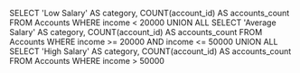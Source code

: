 SELECT 'Low Salary' AS category, COUNT(account_id) AS accounts_count
FROM Accounts
WHERE income < 20000
UNION ALL
SELECT 'Average Salary' AS category, COUNT(account_id) AS accounts_count
FROM Accounts
WHERE income >= 20000 AND income <= 50000
UNION ALL
SELECT 'High Salary' AS category, COUNT(account_id) AS accounts_count
FROM Accounts
WHERE income > 50000